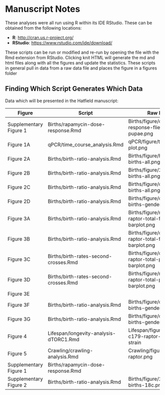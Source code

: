 Manuscript Notes
==================

These analyses were all run using R within its IDE RStudio.  These can be obtained from the following locations:

* **R**: http://cran.us.r-project.org/
* **RStudio**: https://www.rstudio.com/ide/download/

These scripts can be run or modified and re-run by opening the file with the Rmd extension from RStudio.  Clicking knit HTML will generate the md and html files along with all the figures and update the statistics.  These scripts in general pull in data from a raw data file and places the figure in a figures folder

Finding Which Script Generates Which Data
------------------------------------------

Data which will be presented in the Hatfield manuscript:

Figure | Script | Raw File
--- | --- | --- 
Supplementary Figure 1 | Births/rapamycin-dose-response.Rmd | Births/figure/dose-response-flies-pupae.png 
Figure 1A | qPCR/time_course_analysis.Rmd | qPCR/figure/time-plot.png
Figure 2A | Births/birth-ratio-analysis.Rmd | Births/figure/hand-births-all.png
Figure 2B | Births/birth-ratio-analysis.Rmd | Births/figure/24b-births-all.png
Figure 2C | Births/birth-ratio-analysis.Rmd | Births/figure/c179-births-all.png
Figure 2D | Births/birth-ratio-analysis.Rmd | Births/figure/c179-births-gendered.png
Figure 3A | Births/birth-ratio-analysis.Rmd | Births/figure/mef-raptor-total-fly-barplot.png
Figure 3B | Births/birth-ratio-analysis.Rmd | Births/figure/c179-raptor-total-fly-barplot.png
Figure 3C | Births/birth-rates-second-crosses.Rmd | Births/figure/c179-raptor-total-pupae-barplot.png 
Figure 3D | Births/birth-rates-second-crosses.Rmd | Births/figure/mef-raptor-total-pupae-barplot.png
Figure 3E  | | 
Figure 3F | Births/birth-ratio-analysis.Rmd | Births/figure/c179-births-gendered.png
Figure 3G | Births/birth-ratio-analysis.Rmd | Births/figure/c179-births-gendered.png
Figure 4 | Lifespan/longevity-analysis-dTORC1.Rmd | Lifespan/figure/survival-c179-raptor-gender-strain
Figure 5 | Crawling/crawling-analysis.Rmd | Crawling/figure/barplot-raptor.png
Supplementary Figure 1 | Births/rapamycin-dose-response.Rmd | 
Supplementary Figure 2 | Births/birth-ratio-analysis.Rmd | Births/figure/24b-births-18c.png